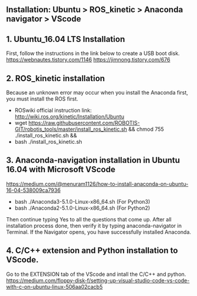 ## Installation: Ubuntu > ROS_kinetic > Anaconda navigator > VScode
## 1. Ubuntu_16.04 LTS Installation
First, follow the instructions in the link below to create a USB boot disk.
https://webnautes.tistory.com/1146
https://jimnong.tistory.com/676



## 2. ROS_kinetic installation
Because an unknown error may occur when you install the Anaconda first, you must install the ROS first.
 - ROSwiki official instruction link: http://wiki.ros.org/kinetic/Installation/Ubuntu
 - wget https://raw.githubusercontent.com/ROBOTIS-GIT/robotis_tools/master/install_ros_kinetic.sh && chmod 755 ./install_ros_kinetic.sh && 
 - bash ./install_ros_kinetic.sh
 
 
 
## 3. Anaconda-navigation installation in Ubuntu 16.04 with Microsoft VScode
https://medium.com/@menuram1126/how-to-install-anaconda-on-ubuntu-16-04-538009ca7936
 - bash ./Anaconda3-5.1.0-Linux-x86_64.sh (For Python3)
 - bash ./Anaconda2-5.1.0-Linux-x86_64.sh (For Python2)
 
Then continue typing Yes to all the questions that come up.
After all installation process done, then verify it by typing anaconda-navigator in Terminal. If the Navigator opens, you have successfully installed Anaconda. 



## 4. C/C++ extension and Python installation to VScode.
Go to the EXTENSION tab of the VScode and intall the C/C++ and python.
https://medium.com/floppy-disk-f/setting-up-visual-studio-code-vs-code-with-c-on-ubuntu-linux-506aa02cacb5
